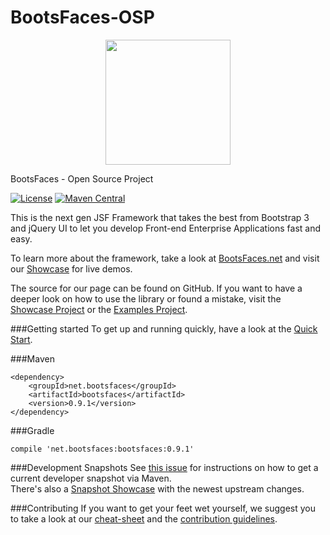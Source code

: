 BootsFaces-OSP
==============

<p align="center">
    <img src="http://www.bootsfaces.net/javax.faces.resource/bsf.full.teal.png.jsf?ln=images" width="200">
</p>

BootsFaces - Open Source Project

[![License](https://img.shields.io/:license-Apache2-blue.svg)](http://www.apache.org/licenses/LICENSE-2.0)
[![Maven Central](https://maven-badges.herokuapp.com/maven-central/net.bootsfaces/bootsfaces/badge.svg)](https://maven-badges.herokuapp.com/maven-central/net.bootsfaces/bootsfaces)

This is the next gen JSF Framework that takes the best from Bootstrap 3 and jQuery UI to let you develop Front-end Enterprise Applications fast and easy.

To learn more about the framework, take a look at  [BootsFaces.net](http://www.bootsfaces.net/) and visit our [Showcase](http://showcase.bootsfaces.net) for live demos.

The source for our page can be found on GitHub. If you want to have a deeper look on how to use the library or found a mistake, visit the [Showcase Project](https://github.com/TheCoder4eu/BootsFacesWeb) or the [Examples Project](https://github.com/TheCoder4eu/BootsFaces-examples).


###Getting started
To get up and running quickly, have a look at the [Quick Start](http://www.bootsfaces.net/quick-start.jsf).


###Maven

    <dependency>
        <groupId>net.bootsfaces</groupId>
        <artifactId>bootsfaces</artifactId>
        <version>0.9.1</version>
    </dependency>

###Gradle

    compile 'net.bootsfaces:bootsfaces:0.9.1'

###Development Snapshots
See [this issue](https://github.com/TheCoder4eu/BootsFaces-OSP/issues/369) for instructions on how to get a current developer snapshot via Maven.  
There's also a [Snapshot Showcase](http://www3.bootsfaces.net/Showcase/) with the newest upstream changes.

###Contributing
If you want to get your feet wet yourself, we suggest you to take a look at our [cheat-sheet](cheat-sheet.md) and the [contribution guidelines](CONTRIBUTING.md).
